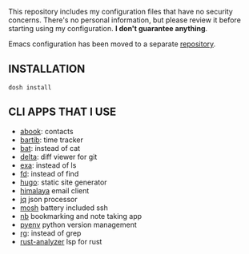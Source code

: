 This repository includes my configuration files that have no security
concerns. There's no personal information, but please review it before
starting using my configuration. **I don't guarantee anything**.

Emacs configuration has been moved to a separate
[repository](https://git.gokmengorgen.net/goedev/emacs.d).


## INSTALLATION

    dosh install


## CLI APPS THAT I USE

- [abook](https://github.com/hhirsch/abook): contacts
- [bartib](https://github.com/nikolassv/bartib): time tracker
- [bat](https://github.com/sharkdp/bat): instead of cat
- [delta](https://github.com/dandavison/delta): diff viewer for git
- [exa](https://github.com/ogham/exa): instead of ls
- [fd](https://github.com/sharkdp/fd): instead of find
- [hugo](https://github.com/gohugoio/hugo): static site generator
- [himalaya](https://github.com/soywod/himalaya) email client
- [jq](https://github.com/stedolan/jq) json processor
- [mosh](https://github.com/mobile-shell/mosh) battery included ssh
- [nb](https://github.com/xwmx/nb) bookmarking and note taking app
- [pyenv](https://github.com/pyenv/pyenv-installer) python version management
- [rg](https://github.com/BurntSushi/ripgrep): instead of grep
- [rust-analyzer](https://github.com/rust-analyzer/rust-analyzer) lsp for rust
